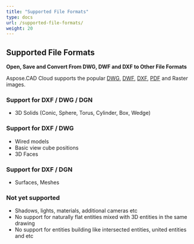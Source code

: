 ```yaml
---
title: "Supported File Formats"
type: docs
url: /supported-file-formats/
weight: 20
---
```


## **Supported File Formats**
**Open, Save and Convert From DWG, DWF and DXF to Other File Formats**

Aspose.CAD Cloud supports the popular [DWG](https://docs.fileformat.com/cad/dwg/), [DWF](https://docs.fileformat.com/cad/dwf/), [DXF](https://docs.fileformat.com/cad/dxf/), [PDF](https://docs.fileformat.com/pdf/) and Raster images.
### **Support for DXF / DWG / DGN**
- 3D Solids (Conic, Sphere, Torus, Cylinder, Box, Wedge)
### **Support for DXF / DWG**
- Wired models
- Basic view cube positions
- 3D Faces
### **Support for DXF / DGN**
- Surfaces, Meshes
### **Not yet supported**
- Shadows, lights, materials, additional cameras etc
- No support for naturally flat entities mixed with 3D entities in the same drawing
- No support for entities building like intersected entities, united entities and etc
